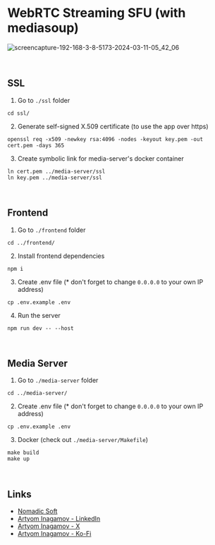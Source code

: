 # WebRTC Streaming SFU (with mediasoup)

![screencapture-192-168-3-8-5173-2024-03-11-05_42_06](https://github.com/inagamov/webrtc-streaming-sfu/assets/69040554/49f9e372-dedf-4c69-bd9f-3500eb30dd01)

<br/>

## SSL

1. Go to `./ssl` folder
```
cd ssl/
```

2. Generate self-signed X.509 certificate (to use the app over https)
```
openssl req -x509 -newkey rsa:4096 -nodes -keyout key.pem -out cert.pem -days 365
```

3. Create symbolic link for media-server's docker container
```
ln cert.pem ../media-server/ssl
ln key.pem ../media-server/ssl
```

<br/>

## Frontend

1. Go to `./frontend` folder
```
cd ../frontend/
```

2. Install frontend dependencies
```
npm i
```

3. Create .env file (* don't forget to change `0.0.0.0` to your own IP address)
```
cp .env.example .env
```

4. Run the server
```
npm run dev -- --host
```

<br/>

## Media Server

1. Go to `./media-server` folder

```
cd ../media-server/
```

2. Create .env file (* don't forget to change `0.0.0.0` to your own IP address)
```
cp .env.example .env
```

3. Docker (check out `./media-server/Makefile`)
```
make build
make up
```

<br/>

## Links
- [Nomadic Soft](https://nomadicsoft.io)
- [Artyom Inagamov - LinkedIn](https://www.linkedin.com/in/inagamov)
- [Artyom Inagamov - X](https://twitter.com/inagamov_tho)
- [Artyom Inagamov - Ko-Fi](https://ko-fi.com/inagamov)




